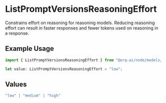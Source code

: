 # ListPromptVersionsReasoningEffort

Constrains effort on reasoning for reasoning models. Reducing reasoning effort can result in faster responses and fewer tokens used on reasoning in a response.

## Example Usage

```typescript
import { ListPromptVersionsReasoningEffort } from "@orq-ai/node/models/operations";

let value: ListPromptVersionsReasoningEffort = "low";
```

## Values

```typescript
"low" | "medium" | "high"
```